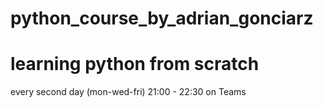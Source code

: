 # python_course_by_adrian_gonciarz
# learning python from scratch

every second day (mon-wed-fri) 21:00 - 22:30 on Teams

